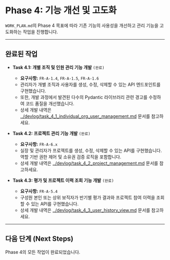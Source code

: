 # Phase 4: 기능 개선 및 고도화

`WORK_PLAN.md`의 Phase 4 목표에 따라 기존 기능의 사용성을 개선하고 관리 기능을 고도화하는 작업을 진행합니다.

---

## 완료된 작업

- **Task 4.1: 개별 조직 및 인원 관리 기능 개발** `(완료)`
  - **요구사항:** `FR-A-1.4`, `FR-A-1.5`, `FR-A-1.6`
  - 관리자가 개별 조직과 사용자를 생성, 수정, 삭제할 수 있는 API 엔드포인트를 구현했습니다.
  - 또한, 개발 과정에서 발견된 다수의 Pydantic 라이브러리 관련 경고를 수정하여 코드 품질을 개선했습니다.
  - 상세 개발 내역은 [../devlog/task_4_1_individual_org_user_management.md](../devlog/task_4_1_individual_org_user_management.md) 문서를 참고하세요.

- **Task 4.2: 프로젝트 관리 기능 개발** `(완료)`
  - **요구사항:** `FR-A-6.x`
  - 실장 및 관리자가 프로젝트를 생성, 수정, 삭제할 수 있는 API를 구현했습니다. 역할 기반 권한 제어 및 소유권 검증 로직을 포함합니다.
  - 상세 개발 내역은 [../devlog/task_4_2_project_management.md](../devlog/task_4_2_project_management.md) 문서를 참고하세요.

- **Task 4.3: 평가 및 프로젝트 이력 조회 기능 개발** `(완료)`
  - **요구사항:** `FR-A-5.4`
  - 구성원 본인 또는 상위 보직자가 반기별 평가 결과와 프로젝트 참여 이력을 조회할 수 있는 API를 구현했습니다.
  - 상세 개발 내역은 [../devlog/task_4_3_user_history_view.md](../devlog/task_4_3_user_history_view.md) 문서를 참고하세요.

---

## 다음 단계 (Next Steps)

Phase 4의 모든 작업이 완료되었습니다.
